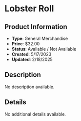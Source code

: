 # Lobster Roll

## Product Information
- **Type**: General Merchandise
- **Price**: $32.00
- **Status**: Available / Not Available
- **Created**: 5/17/2023
- **Updated**: 2/18/2025

## Description
No description available.



## Details
No additional details available.
